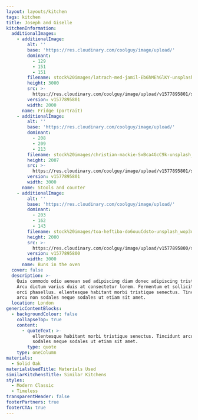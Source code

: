 ```yaml
---
layout: layouts/kitchen
tags: kitchen
title: Joseph and Giselle
kitchenInformation:
  additionalImages:
    - additionalImage:
        alt: ''
        base: 'https://res.cloudinary.com/coolguy/image/upload/'
        dominant:
          - 129
          - 151
          - 151
        filename: stock%20images/latrach-med-jamil-Eb6hMEhGlKY-unsplash_gbwmue.jpg
        height: 3000
        src: >-
          https://res.cloudinary.com/coolguy/image/upload/v1577895801/stock%20images/latrach-med-jamil-Eb6hMEhGlKY-unsplash_gbwmue.jpg
        version: v1577895801
        width: 2000
      name: Fridge (portrait)
    - additionalImage:
        alt: ''
        base: 'https://res.cloudinary.com/coolguy/image/upload/'
        dominant:
          - 208
          - 209
          - 213
        filename: stock%20images/christian-mackie-SxBca4GcC9k-unsplash_kxyi8y.jpg
        height: 2007
        src: >-
          https://res.cloudinary.com/coolguy/image/upload/v1577895801/stock%20images/christian-mackie-SxBca4GcC9k-unsplash_kxyi8y.jpg
        version: v1577895801
        width: 3000
      name: Stools and counter
    - additionalImage:
        alt: ''
        base: 'https://res.cloudinary.com/coolguy/image/upload/'
        dominant:
          - 203
          - 162
          - 143
        filename: stock%20images/toa-heftiba-do6ouuCdsto-unsplash_wop3u2.jpg
        height: 2000
        src: >-
          https://res.cloudinary.com/coolguy/image/upload/v1577895800/stock%20images/toa-heftiba-do6ouuCdsto-unsplash_wop3u2.jpg
        version: v1577895800
        width: 3000
      name: Buns in the oven
  cover: false
  description: >-
    Quis commodo odio aenean sed adipiscing diam donec adipiscing tristique.
    Arcu dictum varius duis at consectetur lorem. Fermentum et sollicitudin ac
    orci phasellus. ellentesque habitant morbi tristique senectus. Tincidunt
    arcu non sodales neque sodales ut etiam sit amet.
  location: London
genericContentBlocks:
  - backgroundColour: false
    collapseTop: true
    content:
      - quoteText: >-
          ellentesque habitant morbi tristique senectus. Tincidunt arcu non
          sodales neque sodales ut etiam sit amet.
        type: quote
    type: oneColumn
materials:
  - Solid Oak
materialsUsedTitle: Materials Used
similarKitchensTitle: Similar Kitchens
styles:
  - Modern Classic
  - Timeless
transparentHeader: false
footerPartners: true
footerCTA: true
---
```

